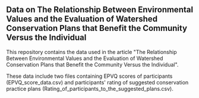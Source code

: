 ## **Data on The Relationship Between Environmental Values and the Evaluation of Watershed Conservation Plans that Benefit the Community Versus the Individual**

This repository contains the data used in the article "The Relationship Between Environmental Values and the Evaluation of Watershed Conservation Plans that Benefit the Community Versus the Individual".

These data include two files containing EPVQ scores of participants (EPVQ_score_data.csv) and participants' rating of suggested conservation practice plans (Rating_of_participants_to_the_suggested_plans.csv).


